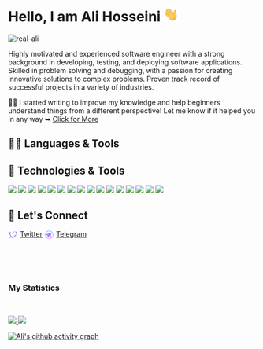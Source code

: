 # Hello, I am Ali Hosseini <img src="https://raw.githubusercontent.com/real-ali/real-ali/main/wave.gif" width="30px" height="30px" />
<p align="left"> <img src="https://komarev.com/ghpvc/?username=real-ali&label=Profile%20views&color=2bbc8a&style=flat" alt="real-ali" /> </p>

Highly motivated and experienced software engineer with a strong background in developing, testing, and deploying software applications. Skilled in problem solving and debugging, with a passion for creating innovative solutions to complex problems. Proven track record of successful projects in a variety of industries.

✍🏻 I started writing to improve my knowledge and help beginners understand things from a different perspective! Let me know if it helped you in any way
<span> ➥ <a href="https://real-ali.github.io">Click for More</a></span>

## 🐱‍💻 Languages & Tools

## 🔧 Technologies & Tools
![](https://img.shields.io/badge/OS-Linux-informational?style=flat&logo=linux&logoColor=white&color=2bbc8a)
![](https://img.shields.io/badge/Editor-Vscode-informational?style=flat&logo=visualstudiocode&logoColor=white&color=2bbc8a)
![](https://img.shields.io/badge/Code-Python-informational?style=flat&logo=python&logoColor=white&color=2bbc8a)
![](https://img.shields.io/badge/Code-JavaScript-informational?style=flat&logo=javascript&logoColor=white&color=2bbc8a)
![](https://img.shields.io/badge/Code-TypeScript-informational?style=flat&logo=typescript&logoColor=white&color=2bbc8a)
![](https://img.shields.io/badge/Framework-NEXT.JS-informational?style=flat&logo=nextdotjs&logoColor=white&color=2bbc8a)
![](https://img.shields.io/badge/library-React-informational?style=flat&logo=react&logoColor=white&color=2bbc8a)
![](https://img.shields.io/badge/Code-Golang-informational?style=flat&logo=go&logoColor=white&color=2bbc8a)
![](https://img.shields.io/badge/Code-Dart-informational?style=flat&logo=dart&logoColor=white&color=2bbc8a)
![](https://img.shields.io/badge/Framework-Flutter-informational?style=flat&logo=flutter&logoColor=white&color=2bbc8a)
![](https://img.shields.io/badge/Code-Make-informational?style=flat&logo=cmake&logoColor=white&color=2bbc8a)
![](https://img.shields.io/badge/Shell-Bash-informational?style=flat&logo=gnu-bash&logoColor=white&color=2bbc8a)
![](https://img.shields.io/badge/Tools-PostgreSQL-informational?style=flat&logo=postgresql&logoColor=white&color=2bbc8a)
![](https://img.shields.io/badge/Tools-Firebase-informational?style=flat&logo=firebase&logoColor=white&color=2bbc8a)
![](https://img.shields.io/badge/Tools-Supabase-informational?style=flat&logo=supabase&logoColor=white&color=2bbc8a)
![](https://img.shields.io/badge/Tools-Docker-informational?style=flat&logo=docker&logoColor=white&color=2bbc8a)

## 📱 Let's Connect

<img align="center" src="https://github.com/real-ali/real-ali/blob/main/twitter.png" alt="me in Twitter" height="auto" width="20" height="20"/> [Twitter](https://twitter.com/ali_twitte_)
<img align="center" src="https://github.com/real-ali/real-ali/blob/main/telegram.png" alt="me in Telegram" height="auto" width="20" height="20"/> [Telegram](https://t.me/ali_telegram_real) <br/><br/>

<br/>
<br/>


### My Statistics

<br/>
<p align="left">
  <a href="https://github.com/real-ali/">
  <img width="49%" src="https://github-readme-stats.vercel.app/api?username=real-ali&show_icons=true&theme=gruvbox&hide_border=true" />
    <img width="49%" src="https://github-readme-streak-stats.herokuapp.com/?user=real-ali&theme=gruvbox&hide_border=true" />
  </a>
</p>

[![Ali's github activity graph](https://github-readme-activity-graph.cyclic.app/graph?username=real-ali&theme=github-compact&area=true)](https://github.com/real-ali)

